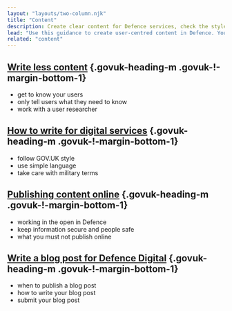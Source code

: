 ```yaml
---
layout: "layouts/two-column.njk"
title: "Content"
description: Create clear content for Defence services, check the styles you need to use and how to work with content designers."
lead: "Use this guidance to create user-centred content in Defence. You can find general guidance on GOV.UK."
related: "content"
---
```


## [Write less content](/content/write-less-content/) {.govuk-heading-m .govuk-!-margin-bottom-1}

- get to know your users
- only tell users what they need to know
- work with a user researcher

## [How to write for digital services](/content/write-for-digital-services/) {.govuk-heading-m .govuk-!-margin-bottom-1}

- follow GOV.UK style
- use simple language
- take care with military terms

## [Publishing content online](/content/publishing-content-online/) {.govuk-heading-m .govuk-!-margin-bottom-1}

- working in the open in Defence
- keep information secure and people safe
- what you must not publish online

## [Write a blog post for Defence Digital](/content/write-a-blog-post-for-Defence-Digital/) {.govuk-heading-m .govuk-!-margin-bottom-1}

- when to publish a blog post
- how to write your blog post
- submit your blog post

